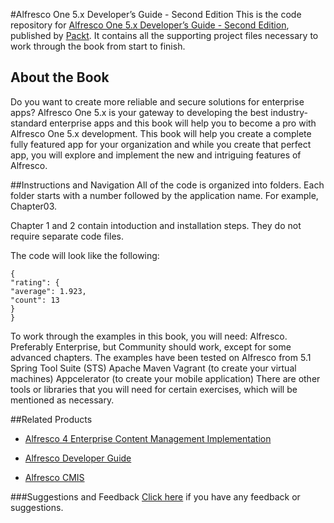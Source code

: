 #Alfresco One 5.x Developer’s Guide - Second Edition
This is the code repository for [Alfresco One 5.x Developer’s Guide - Second Edition](https://www.packtpub.com/web-development/alfresco-one-5x-developer’s-guide-second-edition?utm_source=github&utm_medium=repository&utm_campaign=9781787128163), published by [Packt](https://www.packtpub.com/?utm_source=github). It contains all the supporting project files necessary to work through the book from start to finish.
## About the Book
Do you want to create more reliable and secure solutions for enterprise apps? Alfresco One 5.x is your gateway to developing the best industry-standard enterprise apps and this book will help you to become a pro with Alfresco One 5.x development. This book will help you create a complete fully featured app for your organization and while you create that perfect app, you will explore and implement the new and intriguing features of Alfresco.


##Instructions and Navigation
All of the code is organized into folders. Each folder starts with a number followed by the application name. For example, Chapter03.


Chapter 1 and 2 contain intoduction and installation steps. They do not require separate code files.



The code will look like the following:
```
{
"rating": {
"average": 1.923,
"count": 13
}
}
```

To work through the examples in this book, you will need:
Alfresco. Preferably Enterprise, but Community should work, except for some
advanced chapters. The examples have been tested on Alfresco from 5.1
Spring Tool Suite (STS)
Apache Maven
Vagrant (to create your virtual machines)
Appcelerator (to create your mobile application)
There are other tools or libraries that you will need for certain exercises, which will be
mentioned as necessary.

##Related Products
* [Alfresco 4 Enterprise Content Management Implementation](https://www.packtpub.com/web-development/alfresco-4-enterprise-content-management-implementation?utm_source=github&utm_medium=repository&utm_campaign=9781782160021)

* [Alfresco Developer Guide](https://www.packtpub.com/web-development/alfresco-developer-guide?utm_source=github&utm_medium=repository&utm_campaign=9781847193117)

* [Alfresco CMIS](https://www.packtpub.com/web-development/alfresco-cmis?utm_source=github&utm_medium=repository&utm_campaign=9781782163527)

###Suggestions and Feedback
[Click here](https://docs.google.com/forms/d/e/1FAIpQLSe5qwunkGf6PUvzPirPDtuy1Du5Rlzew23UBp2S-P3wB-GcwQ/viewform) if you have any feedback or suggestions.

